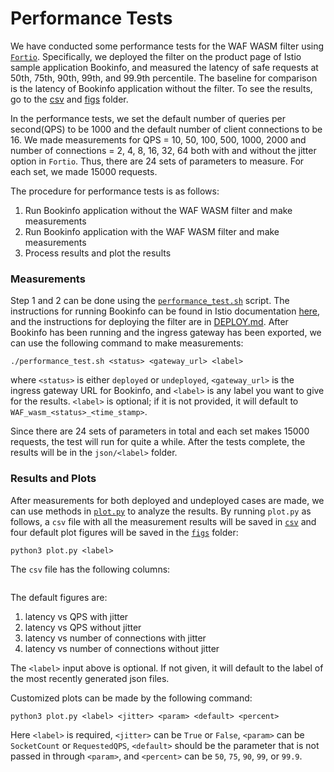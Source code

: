 # Performance Tests

We have conducted some performance tests for the WAF WASM filter using [`Fortio`](https://github.com/fortio/fortio). Specifically, we deployed the filter on the product page of Istio sample application Bookinfo, and measured the latency of safe requests at 50th, 75th, 90th, 99th, and 99.9th percentile. The baseline for comparison is the latency of Bookinfo application without the filter. To see the results, go to the [csv](csv) and [figs](figs) folder.

In the performance tests, we set the default number of queries per second(QPS) to be 1000 and the default number of client connections to be 16. We made measurements for QPS = 10, 50, 100, 500, 1000, 2000 and number of connections = 2, 4, 8, 16, 32, 64 both with and without the jitter option in `Fortio`. Thus, there are 24 sets of parameters to measure. For each set, we made 15000 requests.

The procedure for performance tests is as follows:
1. Run Bookinfo application without the WAF WASM filter and make measurements
2. Run Bookinfo application with the WAF WASM filter and make measurements
3. Process results and plot the results

### Measurements
Step 1 and 2 can be done using the [`performance_test.sh`](./performance_test.sh) script. The instructions for running Bookinfo can be found in Istio documentation [here](https://istio.io/latest/docs/examples/bookinfo/), and the instructions for deploying the filter are in [DEPLOY.md](../DEPLOY.md). After Bookinfo has been running and the ingress gateway has been exported, we can use the following command to make measurements:
```
./performance_test.sh <status> <gateway_url> <label>
```
where `<status>` is either `deployed` or `undeployed`, `<gateway_url>` is the ingress gateway URL for Bookinfo, and `<label>` is any label you want to give for the results. `<label>` is optional; if it is not provided, it will default to `WAF_wasm_<status>_<time_stamp>`.

Since there are 24 sets of parameters in total and each set makes 15000 requests, the test will run for quite a while. After the tests complete, the results will be in the `json/<label>` folder.

### Results and Plots
After measurements for both deployed and undeployed cases are made, we can use methods in [`plot.py`](plot.py) to analyze the results.
By running `plot.py` as follows, a `csv` file with all the measurement results will be saved in [`csv`](csv) and four default plot figures will be saved in the [`figs`](figs) folder:
```
python3 plot.py <label>
```
The `csv` file has the following columns:
```

```

The default figures are:
1. latency vs QPS with jitter
2. latency vs QPS without jitter
3. latency vs number of connections with jitter
4. latency vs number of connections without jitter

The `<label>` input above is optional. If not given, it will default to the label of the
most recently generated json files.

Customized plots can be made by the following command:
```
python3 plot.py <label> <jitter> <param> <default> <percent>
```
Here `<label>` is required, `<jitter>` can be `True` or `False`, `<param>` can
be `SocketCount` or `RequestedQPS`, `<default>` should be the parameter that is
not passed in through `<param>`, and `<percent>` can be `50`, `75`, `90`, `99`,
or `99.9`.


